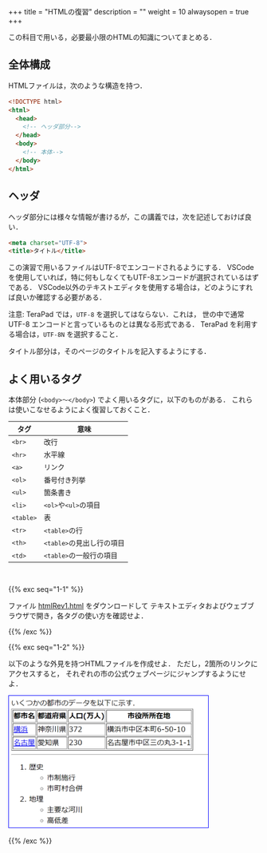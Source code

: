 +++
title = "HTMLの復習"
description = ""
weight = 10
alwaysopen = true
+++

この科目で用いる，必要最小限のHTMLの知識についてまとめる．

## 全体構成

HTMLファイルは，次のような構造を持つ．

```html
<!DOCTYPE html>
<html>
  <head>
    <!-- ヘッダ部分-->
  </head>
  <body>
    <!-- 本体-->
  </body>
</html>
```

## ヘッダ

ヘッダ部分には様々な情報が書けるが，この講義では，次を記述しておけば良い．

```html
<meta charset="UTF-8">
<title>タイトル</title>
```

この演習で用いるファイルはUTF-8でエンコードされるようにする．
VSCodeを使用していれば，特に何もしなくてもUTF-8エンコードが選択されているはずである．
VSCode以外のテキストエディタを使用する場合は，どのようにすれば良いか確認する必要がある．

注意: TeraPad では，`UTF-8` を選択してはならない．これは，
世の中で通常 UTF-8 エンコードと言っているものとは異なる形式である．
TeraPad を利用する場合は，`UTF-8N` を選択すること．

タイトル部分は，そのページのタイトルを記入するようにする．

## よく用いるタグ

本体部分 (`<body>～</body>`) でよく用いるタグに，以下のものがある．
これらは使いこなせるようによく復習しておくこと．

| タグ      | 意味                      |
| --------- | ------------------------- |
| `<br>`    | 改行                      |
| `<hr>`    | 水平線                    |
| `<a>`     | リンク                    |
| `<ol>`    | 番号付き列挙              |
| `<ul>`    | 箇条書き                  |
| `<li>`    | `<ol>`や`<ul>`の項目      |
| `<table>` | 表                        |
| `<tr>`    | `<table>`の行             |
| `<th>`    | `<table>`の見出し行の項目 |
| `<td>`    | `<table>`の一般行の項目   |

&nbsp;

{{% exc seq="1-1" %}}

ファイル <a href="htmlRev1.html" 
download="htmlRev1.html">htmlRev1.html</a> をダウンロードして
テキストエディタおよびウェブブラウザで開き，各タグの使い方を確認せよ．

{{% /exc %}}

{{% exc seq="1-2" %}}

以下のような外見を持つHTMLファイルを作成せよ．
ただし，2箇所のリンクにアクセスすると，
それぞれの市の公式ウェブページにジャンプするようにせよ．

<img style="border: 1px #0000ff solid;" src="fig12.png" width="400px">


{{% /exc %}}





